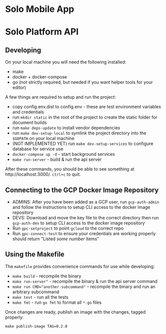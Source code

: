 # Solo Mobile App #

# Solo Platform API #

## Developing ##

On your local machine you will need the following installed:

* make
* docker + docker-compose
* go (not strictly required, but needed if you want helper tools for your editor)

A few things are required to setup and run the project:

* copy config.env.dist to config.env - these are test environment variables and credentials
* run `mkdir static` in the root of the project to create the static folder for document builds
* run `make deps-update` to install vendor dependencies
* run `make dev-setup-local` to symlink the project directory into the `$GOPATH` on your local machine
* (NOT IMPLEMENTED YET) run `make dev-setup-services` to configure database for service use
* `docker-compose up -d` - start background services
* `make run-server` - build & run the api server

After these commands, you should be able to see something at http://localhost:3000/.  `ctrl+c` to quit.

## Connecting to the GCP Docker Image Repository ##
* ADMINS: After you have been added as a GCP user, run `gcp-auth-admin` and follow the instructions to setup CLI access to the docker image repository
* DEVS: Download and move the key file to the correct directory then run `gcp-auth-dev` to setup CLI access to the docker image repository
* Run `gpc-setproject` to point `gcloud` to the correct repo
* Run `gpc-connect-test` to ensure your credentials are working properly should return "Listed _some number_ items"

## Using the Makefile ##
The `makefile` provides convenience commands for use while developing:

* `make build` - recompile the binary
* `make run-server"` - recompile the binary & run the api server command
* `make run CMD="another-subcommand"` - recompile the binary and run an arbitrary subcommand
* `make test` - run all the tests
* `make fmt` - run `go fmt` to format all `*.go` files

Once changes are ready, publish an image with the changes, tagged properly:

    make publish-image TAG=0.2.0
